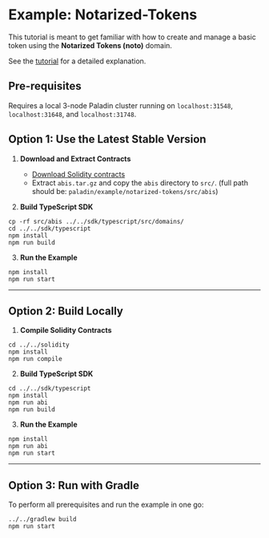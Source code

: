 # Example: Notarized-Tokens

This tutorial is meant to get familiar with how to create and manage a basic token using the **Notarized Tokens (noto)** domain.

See the [tutorial](https://lf-decentralized-trust-labs.github.io/paladin/head/tutorials/notarized-tokens/) for a detailed explanation.

## Pre-requisites

Requires a local 3-node Paladin cluster running on `localhost:31548`, `localhost:31648`, and `localhost:31748`.

## Option 1: Use the Latest Stable Version

1. **Download and Extract Contracts**

   - [Download Solidity contracts](https://github.com/LF-Decentralized-Trust-labs/paladin/releases/latest/download/abis.tar.gz)
   - Extract `abis.tar.gz` and copy the `abis` directory to `src/`. (full path should be: `paladin/example/notarized-tokens/src/abis`)

2. **Build TypeScript SDK**

```shell
cp -rf src/abis ../../sdk/typescript/src/domains/
cd ../../sdk/typescript
npm install
npm run build
```

3. **Run the Example**

```shell
npm install
npm run start
```

---

## Option 2: Build Locally

1. **Compile Solidity Contracts**

```shell
cd ../../solidity
npm install
npm run compile
```

2. **Build TypeScript SDK**

```shell
cd ../../sdk/typescript
npm install
npm run abi
npm run build
```

3. **Run the Example**

```shell
npm install
npm run abi
npm run start
```

---

## Option 3: Run with Gradle

To perform all prerequisites and run the example in one go:

```shell
../../gradlew build
npm run start
```
